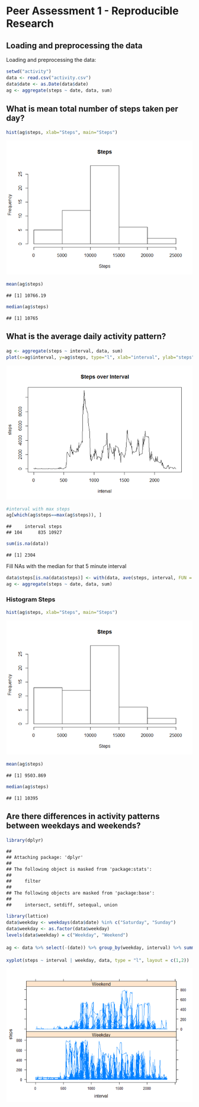 # Peer Assessment 1 - Reproducible Research


## Loading and preprocessing the data
Loading and preprocessing the data:

```r
setwd("activity")
data <- read.csv("activity.csv")
data$date <- as.Date(data$date)
ag <- aggregate(steps ~ date, data, sum)
```

## What is mean total number of steps taken per day?


```r
hist(ag$steps, xlab="Steps", main="Steps")
```

![](PA1_template_files/figure-html/unnamed-chunk-2-1.png) 

```r
mean(ag$steps)
```

```
## [1] 10766.19
```

```r
median(ag$steps)
```

```
## [1] 10765
```

## What is the average daily activity pattern?

```r
ag <- aggregate(steps ~ interval, data, sum)
plot(x=ag$interval, y=ag$steps, type="l", xlab="interval", ylab="steps", main="Steps over Interval")
```

![](PA1_template_files/figure-html/unnamed-chunk-3-1.png) 

```r
#interval with max steps
ag[which(ag$steps==max(ag$steps)), ]
```

```
##     interval steps
## 104      835 10927
```

```r
sum(is.na(data))
```

```
## [1] 2304
```
Fill NAs with the median for that 5 minute interval

```r
data$steps[is.na(data$steps)] <- with(data, ave(steps, interval, FUN = function(x) median(x, na.rm=TRUE)))[is.na(data$steps)]
ag <- aggregate(steps ~ date, data, sum)
```

### Histogram Steps

```r
hist(ag$steps, xlab="Steps", main="Steps")
```

![](PA1_template_files/figure-html/unnamed-chunk-5-1.png) 

```r
mean(ag$steps)
```

```
## [1] 9503.869
```

```r
median(ag$steps)
```

```
## [1] 10395
```

## Are there differences in activity patterns between weekdays and weekends?


```r
library(dplyr)
```

```
## 
## Attaching package: 'dplyr'
## 
## The following object is masked from 'package:stats':
## 
##     filter
## 
## The following objects are masked from 'package:base':
## 
##     intersect, setdiff, setequal, union
```

```r
library(lattice)
data$weekday <- weekdays(data$date) %in% c("Saturday", "Sunday")
data$weekday <- as.factor(data$weekday)
levels(data$weekday) = c("Weekday", "Weekend")

ag <- data %>% select(-(date)) %>% group_by(weekday, interval) %>% summarise_each(funs(mean))

xyplot(steps ~ interval | weekday, data, type = "l", layout = c(1,2))
```

![](PA1_template_files/figure-html/unnamed-chunk-6-1.png) 


